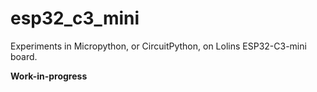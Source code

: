 # esp32_c3_mini
 
Experiments in Micropython, or CircuitPython, on Lolins ESP32-C3-mini board.

**Work-in-progress**
